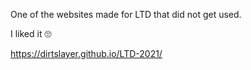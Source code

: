 One of the websites made for LTD that did not get used.

I liked it 🙄

https://dirtslayer.github.io/LTD-2021/
